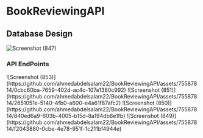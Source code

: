 
# BookReviewingAPI

<h2>
  Database Design
</h2>

![Screenshot (847)](https://github.com/ahmedabdelsalam22/BookReviewingAPI/assets/75587814/18965f35-e475-42e9-827c-3be05e54ee09)

<h3>API EndPoints</h3>
![Screenshot (853)](https://github.com/ahmedabdelsalam22/BookReviewingAPI/assets/75587814/0cbc60ba-7659-402d-ac4c-107e1380c992)
![Screenshot (851)](https://github.com/ahmedabdelsalam22/BookReviewingAPI/assets/75587814/2651051e-5140-4fb0-a600-e4a61f87afc2)
![Screenshot (850)](https://github.com/ahmedabdelsalam22/BookReviewingAPI/assets/75587814/840ed6a9-603b-4005-b15d-8a194db8e1fb)
![Screenshot (849)](https://github.com/ahmedabdelsalam22/BookReviewingAPI/assets/75587814/f2043880-0cbe-4e78-951f-1c211bf4944e)

